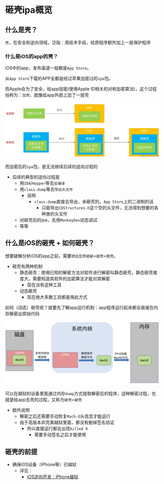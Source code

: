 # 砸壳ipa概览

## 什么是壳？

`壳`，在安全和逆向领域，泛指：用技术手段，给原程序额外加上一层保护程序

### 什么是iOS的app的壳？

iOS中的app，发布渠道一般都是`App Store`。

从`App Store`下载的APP全都是经过苹果加密过的`ipa`包。

而Apple会为了安全，给app加密(使用Apple ID相关的对称加密算法)，这个过程俗称为：`加壳`，就像给app外部上加了一层壳

![add_shell_before_after](../assets/img/add_shell_before_after.jpg)

而加密后的`ipa`包，是无法继续后续的逆向过程的

* 后续的典型的逆向过程是
  * 用`IDA`/`Hopper`等去`反编译`
  * 用`class-dump`等去`导出头文件`
    * 说明
      * `class-dump`直接去导出，未砸壳的，`App Store`上的二进制的话
        * 只能导出`CDStructures.h`这个空的头文件，无法得到想要的各种类的头文件
  * 对砸壳后的ipa，去用`MonkeyDev`动态调试
  * 等等

## 什么是iOS的砸壳 + 如何砸壳？

想要破解分析iOS的app之前，需要`把这层壳砸破`=`砸壳`=`脱壳`。

* 砸壳有两种机制
  * 静态砸壳：使用已知的解密方法对软件进行解密叫静态砸壳，静态砸壳难度大，需要知道其软件的加密算法才能对其解密
    * 现在没有这种工具
  * 动态砸壳
    * 现在绝大多数工具都是用此方式

如何（动态）砸壳呢？就要先了解app运行机制：app程序运行起来都会直接在内存解密出原始代码

![ios_crack_shell_logic](../assets/img/ios_crack_shell_logic.png)

可以在越狱的设备里面通过内存`dump`方式提取解密后的程序，这种解密过程，也就是给app去壳的过程，又称为`砸壳`=`破壳`

* 额外说明
  * 解密之后还需要手动恢复`Mach-O`头信息才能运行
  * 由于高版本非完美越狱里面，都没有删掉签名验证
    * 所以直接运行都会出现`killed 9`
      * 需要手动签名之后才能使用

## 砸壳的前提

* 确保iOS设备（iPhone等）已越狱
  * 详见：
    * [iOS逆向开发：iPhone越狱](http://book.crifan.org/books/ios_re_iphone_jailbreak/website)
